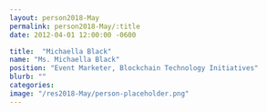 ```yaml
---
layout: person2018-May
permalink: person2018-May/:title
date: 2012-04-01 12:00:00 -0600

title:  "Michaella Black"
name: "Ms. Michaella Black"
position: "Event Marketer, Blockchain Technology Initiatives"
blurb: ""
categories: 
image: "/res2018-May/person-placeholder.png"
---
```


